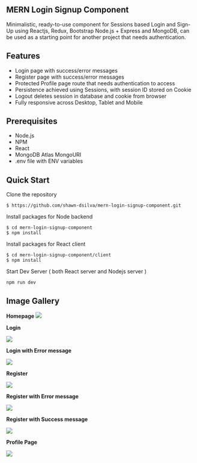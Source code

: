 ## MERN Login Signup Component

Minimalistic, ready-to-use component for Sessions based Login and Sign-Up using Reactjs, Redux, Bootstrap Node.js + Express and MongoDB, can be used as a starting point for another project that needs authentication.

## Features

- Login page with success/error messages
- Register page with success/error messages
- Protected Profile page route that needs authentication to access
- Persistence achieved using Sessions, with session ID stored on Cookie
- Logout deletes session in database and cookie from browser
- Fully responsive across Desktop, Tablet and Mobile


## Prerequisites

- Node.js
- NPM
- React
- MongoDB Atlas MongoURI
- .env file with ENV variables

## Quick Start

Clone the repository

```
$ https://github.com/shawn-dsilva/mern-login-signup-component.git
```

Install packages for Node backend

```
$ cd mern-login-signup-component
$ npm install
```

Install packages for React client

```
$ cd mern-login-signup-component/client
$ npm install
```

Start Dev Server ( both React server and Nodejs server )

```
npm run dev
```

## Image Gallery

**Homepage**
<img src="https://i.imgur.com/mjdMhvd.png">

**Login**

<img src="https://i.imgur.com/FVRZcER.png">

**Login with Error message**

<img src="https://i.imgur.com/UQVkaZD.png">

**Register**

<img src="https://i.imgur.com/FDNERPS.png">

**Register with Error message**

<img src="https://i.imgur.com/uDj6axZ.png">

**Register with Success message**

<img src="https://i.imgur.com/82C8VQM.png">

**Profile Page**

<img src="https://i.imgur.com/JMi9yrH.png">
